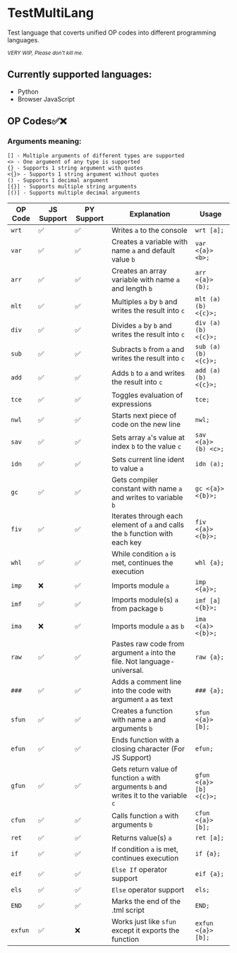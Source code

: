 # TestMultiLang
Test language that coverts unified OP codes into different programming languages.

<sub>*VERY WIP, Please don't kill me.*</sub>
## Currently supported languages:
* Python
* Browser JavaScript

## OP Codes✅❌
### Arguments meaning:
```
[] - Multiple arguments of different types are supported
<> - One argument of any type is supported
{} - Supports 1 string argument with quotes
<{}> - Supports 1 string argument without quotes
() - Supports 1 decimal argument
[{}] - Supports multiple string arguments
[()] - Supports multiple decimal arguments
```
OP Code | JS Support | PY Support | Explanation | Usage
--- | --- | --- | --- | ---
`wrt` | ✅ | ✅ | Writes `a` to the console | `wrt [a];`
`var` | ✅ | ✅ | Creates a variable with name `a` and default value `b` | `var <{a}> <b>;`
`arr` | ✅ | ✅ | Creates an array variable with name `a` and length `b` | `arr <{a}> (b);`
`mlt` | ✅ | ✅ | Multiples `a` by `b` and writes the result into `c` | `mlt (a) (b) <{c}>;`
`div` | ✅ | ✅ | Divides `a` by `b` and writes the result into `c` | `div (a) (b) <{c}>;`
`sub` | ✅ | ✅ | Subracts `b` from `a` and writes the result into `c` | `sub (a) (b) <{c}>;`
`add` | ✅ | ✅ | Adds `b` to `a` and writes the result into `c` | `add (a) (b) <{c}>;`
`tce` | ✅ | ✅ | Toggles evaluation of expressions | `tce;`
`nwl` | ✅ | ✅ | Starts next piece of code on the new line | `nwl;`
`sav` | ✅ | ✅ | Sets array `a`'s value at index `b` to the value `c` | `sav <{a}> (b) <c>;`
`idn` | ✅ | ✅ | Sets current line ident to value `a` | `idn (a);`
`gc` | ✅ | ✅ | Gets compiler constant with name `a` and writes to variable `b` | `gc <{a}> <{b}>;`
`fiv` | ✅ | ✅ | Iterates through each element of `a` and calls the `b` function with each key | `fiv <{a}> <{b}>;`
`whl` | ✅ | ✅ | While condition `a` is met, continues the execution  | `whl {a};`
`imp` | ❌ | ✅ | Imports module `a` | `imp <{a}>;`
`imf` | ✅ | ✅ | Imports module(s) `a` from package `b` | `imf [a] <{b}>;`
`ima` | ❌ | ✅ | Imports module `a` as `b` | `ima <{a}> <{b}>;`
`raw` | ✅ | ✅ | Pastes raw code from argument `a` into the file. Not language-universal. | `raw {a};`
`###` | ✅ | ✅ | Adds a comment line into the code with argument `a` as text | `### {a};`
`sfun` | ✅ | ✅ | Creates a function with name `a` and arguments `b` | `sfun <{a}> [b];`
`efun` | ✅ | ✅ | Ends function with a closing character (For JS Support) | `efun;`
`gfun` | ✅ | ✅ | Gets return value of function `a` with arguments `b` and writes it to the variable `c` | `gfun <{a}> [b] <{c}>;`
`cfun` | ✅ | ✅ | Calls function `a` with arguments `b` | `cfun <{a}> [b];`
`ret` | ✅ | ✅ | Returns value(s) `a` | `ret [a];`
`if` | ✅ | ✅ | If condition `a` is met, continues execution | `if {a};`
`eif` | ✅ | ✅ | `Else If` operator support | `eif {a};`
`els` | ✅ | ✅ | `Else` operator support | `els;`
`END` | ✅ | ✅ | Marks the end of the .tml script | `END;`
`exfun` | ✅ | ❌ | Works just like `sfun` except it exports the function | `exfun <{a}> [b];`
